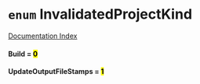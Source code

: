# `enum` InvalidatedProjectKind

[Documentation Index](../README.md)

#### Build = <mark>0</mark>



#### UpdateOutputFileStamps = <mark>1</mark>



